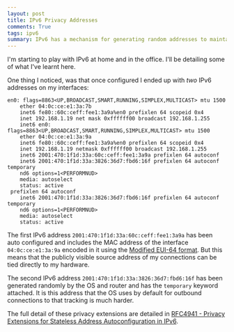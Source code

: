 ```yaml
---
layout: post
title: IPv6 Privacy Addresses
comments: True
tags: ipv6
summary: IPv6 has a mechanism for generating random addresses to maintain some privacy for hosts
---
```


I'm starting to play with IPv6 at home and in the office. I'll be detailing some of what I've learnt here. 

One thing I noticed, was that once configured I ended up with *two* IPv6 addresses on my interfaces:

```
en0: flags=8863<UP,BROADCAST,SMART,RUNNING,SIMPLEX,MULTICAST> mtu 1500
	ether 04:0c:ce:e1:3a:7b 
	inet6 fe80::60c:ceff:fee1:3a9a%en0 prefixlen 64 scopeid 0x4 
	inet 192.168.1.19 net mask 0xffffff00 broadcast 192.168.1.255
	inet6 en0: flags=8863<UP,BROADCAST,SMART,RUNNING,SIMPLEX,MULTICAST> mtu 1500
	ether 04:0c:ce:e1:3a:9a 
	inet6 fe80::60c:ceff:fee1:3a9a%en0 prefixlen 64 scopeid 0x4 
	inet 192.168.1.19 netmask 0xffffff00 broadcast 192.168.1.255
	inet6 2001:470:1f1d:33a:60c:ceff:fee1:3a9a prefixlen 64 autoconf 
	inet6 2001:470:1f1d:33a:3826:36d7:fbd6:16f prefixlen 64 autoconf temporary 
	nd6 options=1<PERFORMNUD>
	media: autoselect
	status: active
 prefixlen 64 autoconf 
	inet6 2001:470:1f1d:33a:3826:36d7:fbd6:16f prefixlen 64 autoconf temporary 
	nd6 options=1<PERFORMNUD>
	media: autoselect
	status: active
```

The first IPv6 address `2001:470:1f1d:33a:60c:ceff:fee1:3a9a` has been auto configured and includes the MAC address of the interface `04:0c:ce:e1:3a:9a` encoded in it using the [Modified EUI-64 format](https://en.wikipedia.org/wiki/IPv6_address#Modified_EUI-64). But this means that the publicly visible source address of my connections can be tied directly to my hardware.

The second IPv6 address `2001:470:1f1d:33a:3826:36d7:fbd6:16f` has been generated randomly by the OS and router and has the `temporary` keyword attached. It is this address that the OS uses by default for outbound connections to that tracking is much harder.

The full detail of these privacy extensions are detailed in [RFC4941 - Privacy Extensions for Stateless Address Autoconfiguration in IPv6](https://tools.ietf.org/html/rfc4941).
